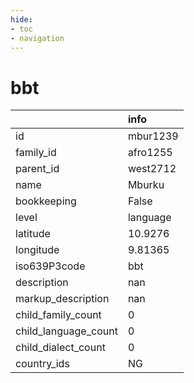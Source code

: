 ```yaml
---
hide:
- toc
- navigation
---
```

# bbt
|                      | info     |
|:---------------------|:---------|
| id                   | mbur1239 |
| family_id            | afro1255 |
| parent_id            | west2712 |
| name                 | Mburku   |
| bookkeeping          | False    |
| level                | language |
| latitude             | 10.9276  |
| longitude            | 9.81365  |
| iso639P3code         | bbt      |
| description          | nan      |
| markup_description   | nan      |
| child_family_count   | 0        |
| child_language_count | 0        |
| child_dialect_count  | 0        |
| country_ids          | NG       |